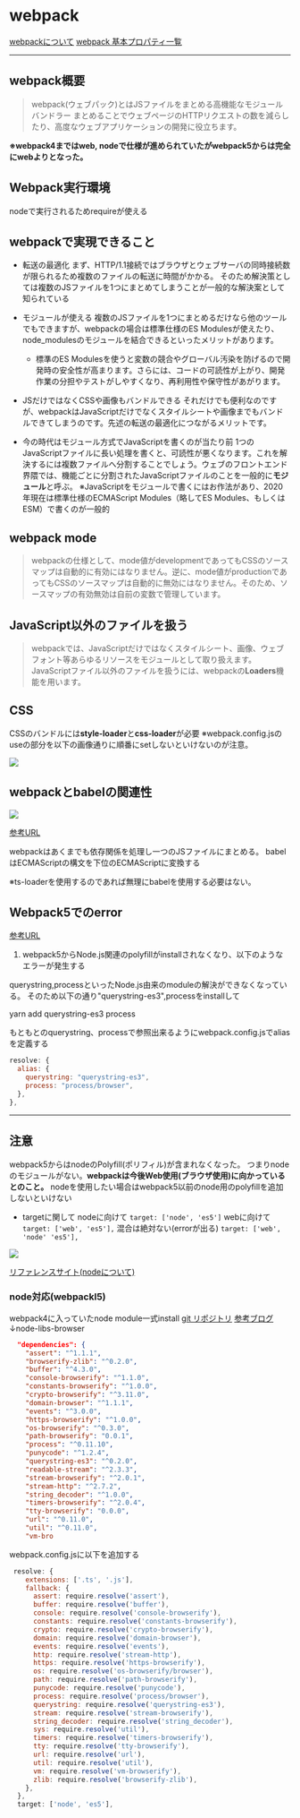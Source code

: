 # webpack

[webpackについて](https://ics.media/entry/12140/)
[webpack 基本プロパティ一覧](https://www.webdesignleaves.com/pr/jquery/webpack_basic_01.html)

---

## webpack概要

>webpack(ウェブパック)とはJSファイルをまとめる高機能なモジュールバンドラー
>まとめることでウェブページのHTTPリクエストの数を減らしたり、高度なウェブアプリケーションの開発に役立ちます。

**※webpack4まではweb, nodeで仕様が進められていたがwebpack5からは完全にwebよりとなった。**

## Webpack実行環境

nodeで実行されるためrequireが使える

## webpackで実現できること

- 転送の最適化
まず、HTTP/1.1接続ではブラウザとウェブサーバの同時接続数が限られるため複数のファイルの転送に時間がかかる。
そのため解決策としては複数のJSファイルを1つにまとめてしまうことが一般的な解決案として知られている

- モジュールが使える
複数のJSファイルを1つにまとめるだけなら他のツールでもできますが、webpackの場合は標準仕様のES Modulesが使えたり、node_modulesのモジュールを結合できるといったメリットがあります。

  - 標準のES Modulesを使うと変数の競合やグローバル汚染を防げるので開発時の安全性が高まります。さらには、コードの可読性が上がり、開発作業の分担やテストがしやすくなり、再利用性や保守性があがります。

- JSだけではなくCSSや画像もバンドルできる
それだけでも便利なのですが、webpackはJavaScriptだけでなくスタイルシートや画像までもバンドルできてしまうのです。先述の転送の最適化につながるメリットです。

- 今の時代はモジュール方式でJavaScriptを書くのが当たり前
1つのJavaScriptファイルに長い処理を書くと、可読性が悪くなります。これを解決するには複数ファイルへ分割することでしょう。ウェブのフロントエンド界隈では、機能ごとに分割されたJavaScriptファイルのことを一般的に**モジュール**と呼ぶ。
※JavaScriptをモジュールで書くにはお作法があり、2020年現在は標準仕様のECMAScript Modules（略してES Modules、もしくはESM）で書くのが一般的

## webpack mode

>webpackの仕様として、mode値がdevelopmentであってもCSSのソースマップは自動的に有効にはなりません。逆に、mode値がproductionであってもCSSのソースマップは自動的に無効にはなりません。そのため、ソースマップの有効無効は自前の変数で管理しています。

## JavaScript以外のファイルを扱う

>webpackでは、JavaScriptだけではなくスタイルシート、画像、ウェブフォント等あらゆるリソースをモジュールとして取り扱えます。JavaScriptファイル以外のファイルを扱うには、webpackの**Loaders**機能を用います。

## CSS

CSSのバンドルには**style-loader**と**css-loader**が必要
※webpack.config.jsのuseの部分を以下の画像通りに順番にsetしないといけないのが注意。


![](image/webpack_css.png)


## webpackとbabelの関連性

![](../middleware/image/webpack.png)

[参考URL](https://ics.media/entry/16028/#webpack-babel-esnext)

webpackはあくまでも依存関係を処理し一つのJSファイルにまとめる。
babelはECMAScriptの構文を下位のECMAScriptに変換する

※ts-loaderを使用するのであれば無理にbabelを使用する必要はない。

## Webpack5でのerror

[参考URL](https://madogiwa0124.hatenablog.com/entry/2021/02/13/120741)

1. webpack5からNode.js関連のpolyfillがinstallされなくなり、以下のようなエラーが発生する

querystring,processといったNode.js由来のmoduleの解決ができなくなっている。
そのため以下の通り"querystring-es3",processをinstallして

yarn add querystring-es3 process

もともとのquerystring、processで参照出来るようにwebpack.config.jsでaliasを定義する

```js
resolve: {
  alias: {
    querystring: "querystring-es3",
    process: "process/browser",
  },
},
```

---

## 注意

webpack5からはnodeのPolyfill(ポリフィル)が含まれなくなった。
つまりnodeのモジュールがない。**webpackは今後Web使用(ブラウザ使用)に向かっているとのこと。**
nodeを使用したい場合はwebpack5以前のnode用のpolyfillを追加しないといけない

- targetに関して
nodeに向けて
`target: ['node', 'es5']`
webに向けて
`target: ['web', 'es5'],`
混合は絶対ない(errorが出る)
`target: ['web', 'node' 'es5'],`


![](image/webpack5_node.png)

[リファレンスサイト(nodeについて)](https://webpack.js.org/configuration/resolve/#resolvefallback)

### node対応(webpackl5)

webpack4に入っていたnode module一式install
[git リポジトリ](https://github.com/webpack/node-libs-browser/blob/master/package.json)
[参考ブログ](https://blog.hiroppy.me/entry/webpack5)
↓node-libs-browser

```json
  "dependencies": {
    "assert": "^1.1.1",
    "browserify-zlib": "^0.2.0",
    "buffer": "^4.3.0",
    "console-browserify": "^1.1.0",
    "constants-browserify": "^1.0.0",
    "crypto-browserify": "^3.11.0",
    "domain-browser": "^1.1.1",
    "events": "^3.0.0",
    "https-browserify": "^1.0.0",
    "os-browserify": "^0.3.0",
    "path-browserify": "0.0.1",
    "process": "^0.11.10",
    "punycode": "^1.2.4",
    "querystring-es3": "^0.2.0",
    "readable-stream": "^2.3.3",
    "stream-browserify": "^2.0.1",
    "stream-http": "^2.7.2",
    "string_decoder": "^1.0.0",
    "timers-browserify": "^2.0.4",
    "tty-browserify": "0.0.0",
    "url": "^0.11.0",
    "util": "^0.11.0",
    "vm-bro
```

webpack.config.jsに以下を追加する
```js
 resolve: {
    extensions: ['.ts', '.js'],
    fallback: {
      assert: require.resolve('assert'),
      buffer: require.resolve('buffer'),
      console: require.resolve('console-browserify'),
      constants: require.resolve('constants-browserify'),
      crypto: require.resolve('crypto-browserify'),
      domain: require.resolve('domain-browser'),
      events: require.resolve('events'),
      http: require.resolve('stream-http'),
      https: require.resolve('https-browserify'),
      os: require.resolve('os-browserify/browser'),
      path: require.resolve('path-browserify'),
      punycode: require.resolve('punycode'),
      process: require.resolve('process/browser'),
      querystring: require.resolve('querystring-es3'),
      stream: require.resolve('stream-browserify'),
      string_decoder: require.resolve('string_decoder'),
      sys: require.resolve('util'),
      timers: require.resolve('timers-browserify'),
      tty: require.resolve('tty-browserify'),
      url: require.resolve('url'),
      util: require.resolve('util'),
      vm: require.resolve('vm-browserify'),
      zlib: require.resolve('browserify-zlib'),
    },
  },
  target: ['node', 'es5'],

```


